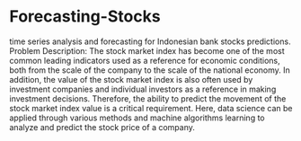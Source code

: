 # Forecasting-Stocks
time series analysis and forecasting for Indonesian bank stocks predictions.
Problem Description: The stock market index has become one of the most common leading indicators used as a reference for economic conditions, both from the scale of the company to the scale of the national economy. In addition, the value of the stock market index is also often used by investment companies and individual investors as a reference in making investment decisions. Therefore, the ability to predict the movement of the stock market index value is a critical requirement. Here, data science can be applied through various methods and machine algorithms learning to analyze and predict the stock price of a company.
